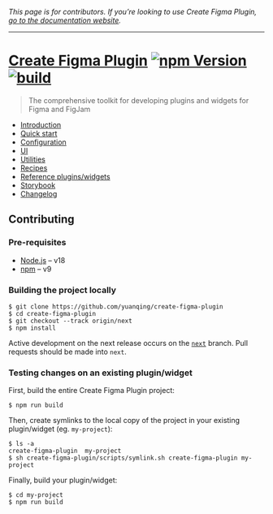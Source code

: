 *This page is for contributors. If you’re looking to use Create Figma Plugin, [go to the documentation website](https://yuanqing.github.io/create-figma-plugin/).*

---

# [Create Figma Plugin](https://yuanqing.github.io/create-figma-plugin/) [![npm Version](https://img.shields.io/npm/v/create-figma-plugin?cacheSeconds=1800)](https://npmjs.com/package/create-figma-plugin) [![build](https://img.shields.io/github/actions/workflow/status/yuanqing/create-figma-plugin/build.yml?branch=main&cacheSeconds=1800)](https://github.com/yuanqing/create-figma-plugin/actions?query=workflow%3Abuild)

> The comprehensive toolkit for developing plugins and widgets for Figma and FigJam

- [Introduction](https://yuanqing.github.io/create-figma-plugin/)
- [Quick start](https://yuanqing.github.io/create-figma-plugin/quick-start/)
- [Configuration](https://yuanqing.github.io/create-figma-plugin/configuration/)
- [UI](https://yuanqing.github.io/create-figma-plugin/ui/)
- [Utilities](https://yuanqing.github.io/create-figma-plugin/utilities/)
- [Recipes](https://yuanqing.github.io/create-figma-plugin/recipes/)
- [Reference plugins/widgets](https://yuanqing.github.io/create-figma-plugin/reference-plugins-and-widgets/)
- [Storybook](https://yuanqing.github.io/create-figma-plugin/storybook/)
- [Changelog](/CHANGELOG.md#readme)

## Contributing

### Pre-requisites

- [Node.js](https://nodejs.org) – v18
- [npm](https://docs.npmjs.com/cli/) – v9

### Building the project locally

```
$ git clone https://github.com/yuanqing/create-figma-plugin
$ cd create-figma-plugin
$ git checkout --track origin/next
$ npm install
```

Active development on the next release occurs on the [`next`](https://github.com/yuanqing/create-figma-plugin/tree/next) branch. Pull requests should be made into `next`.

### Testing changes on an existing plugin/widget

First, build the entire Create Figma Plugin project:

```
$ npm run build
```

Then, create symlinks to the local copy of the project in your existing plugin/widget (eg. `my-project`):

```
$ ls -a
create-figma-plugin  my-project
$ sh create-figma-plugin/scripts/symlink.sh create-figma-plugin my-project
```

Finally, build your plugin/widget:

```
$ cd my-project
$ npm run build
```
